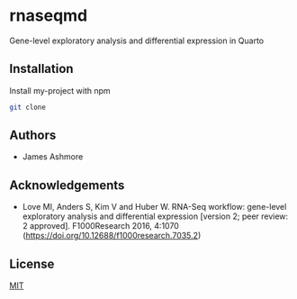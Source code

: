 # rnaseqmd
Gene-level exploratory analysis and differential expression in Quarto


## Installation

Install my-project with npm

```bash
git clone
```

## Authors

- James Ashmore


## Acknowledgements

- Love MI, Anders S, Kim V and Huber W. RNA-Seq workflow: gene-level exploratory analysis and differential expression [version 2; peer review: 2 approved]. F1000Research 2016, 4:1070 (https://doi.org/10.12688/f1000research.7035.2)

## License

[MIT](https://choosealicense.com/licenses/mit/)
